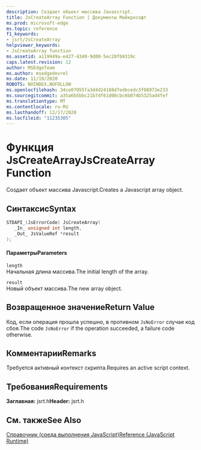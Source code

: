 ```yaml
---
description: Создает объект массива Javascript.
title: JsCreateArray Function | Документы Майкрософт
ms.prod: microsoft-edge
ms.topic: reference
f1_keywords:
- jsrt/JsCreateArray
helpviewer_keywords:
- JsCreateArray function
ms.assetid: a119949a-e427-4349-9d00-5ec20fb9319c
caps.latest.revision: 12
author: MSEdgeTeam
ms.author: msedgedevrel
ms.date: 11/19/2020
ROBOTS: NOINDEX,NOFOLLOW
ms.openlocfilehash: 34ce07055fa3d4d24188d7edbcedc3f08973e233
ms.sourcegitcommit: a35a6b5bbc21b7df61d08cbc6b074b5325ad4fef
ms.translationtype: MT
ms.contentlocale: ru-RU
ms.lasthandoff: 12/17/2020
ms.locfileid: "11235305"
---
```

# <span data-ttu-id="5e8ef-103">Функция JsCreateArray</span><span class="sxs-lookup"><span data-stu-id="5e8ef-103">JsCreateArray Function</span></span>

<span data-ttu-id="5e8ef-104">Создает объект массива Javascript.</span><span class="sxs-lookup"><span data-stu-id="5e8ef-104">Creates a Javascript array object.</span></span>  
  
## <span data-ttu-id="5e8ef-105">Синтаксис</span><span class="sxs-lookup"><span data-stu-id="5e8ef-105">Syntax</span></span>  
  
```cpp  
STDAPI_(JsErrorCode) JsCreateArray(  
   _In_ unsigned int length,  
   _Out_ JsValueRef *result  
);  
```  
  
#### <span data-ttu-id="5e8ef-106">Параметры</span><span class="sxs-lookup"><span data-stu-id="5e8ef-106">Parameters</span></span>  
 `length`  
 <span data-ttu-id="5e8ef-107">Начальная длина массива.</span><span class="sxs-lookup"><span data-stu-id="5e8ef-107">The initial length of the array.</span></span>  
  
 `result`  
 <span data-ttu-id="5e8ef-108">Новый объект массива.</span><span class="sxs-lookup"><span data-stu-id="5e8ef-108">The new array object.</span></span>  
  
## <span data-ttu-id="5e8ef-109">Возвращенное значение</span><span class="sxs-lookup"><span data-stu-id="5e8ef-109">Return Value</span></span>  
 <span data-ttu-id="5e8ef-110">Код, если операция прошла успешно, в противном `JsNoError` случае код сбоя.</span><span class="sxs-lookup"><span data-stu-id="5e8ef-110">The code `JsNoError` if the operation succeeded, a failure code otherwise.</span></span>  
  
## <span data-ttu-id="5e8ef-111">Комментарии</span><span class="sxs-lookup"><span data-stu-id="5e8ef-111">Remarks</span></span>  
 <span data-ttu-id="5e8ef-112">Требуется активный контекст скрипта.</span><span class="sxs-lookup"><span data-stu-id="5e8ef-112">Requires an active script context.</span></span>  
  
## <span data-ttu-id="5e8ef-113">Требования</span><span class="sxs-lookup"><span data-stu-id="5e8ef-113">Requirements</span></span>  
 <span data-ttu-id="5e8ef-114">**Заглавная:** jsrt.h</span><span class="sxs-lookup"><span data-stu-id="5e8ef-114">**Header:** jsrt.h</span></span>  
  
## <span data-ttu-id="5e8ef-115">См. также</span><span class="sxs-lookup"><span data-stu-id="5e8ef-115">See Also</span></span>  
 [<span data-ttu-id="5e8ef-116">Справочник (среда выполнения JavaScript)</span><span class="sxs-lookup"><span data-stu-id="5e8ef-116">Reference (JavaScript Runtime)</span></span>](../chakra-hosting/reference-javascript-runtime.md)
